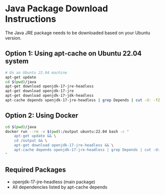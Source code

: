 # Java Package Download Instructions

The Java JRE package needs to be downloaded based on your Ubuntu version.

## Option 1: Using apt-cache on Ubuntu 22.04 system

```bash
# On an Ubuntu 22.04 machine
apt-get update
cd $(pwd)/java
apt-get download openjdk-17-jre-headless
apt-get download openjdk-17-jre
apt-get download openjdk-17-jdk-headless
apt-cache depends openjdk-17-jre-headless | grep Depends | cut -d: -f2 | xargs apt-get download
```

## Option 2: Using Docker

```bash
cd $(pwd)/java
docker run --rm -v $(pwd):/output ubuntu:22.04 bash -c "
    apt-get update && \
    cd /output && \
    apt-get download openjdk-17-jre-headless && \
    apt-cache depends openjdk-17-jre-headless | grep Depends | cut -d: -f2 | xargs apt-get download
"
```

## Required Packages
- openjdk-17-jre-headless (main package)
- All dependencies listed by apt-cache depends
